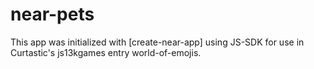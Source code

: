 near-pets
==================

This app was initialized with [create-near-app] using JS-SDK for use in Curtastic's js13kgames entry world-of-emojis. 
